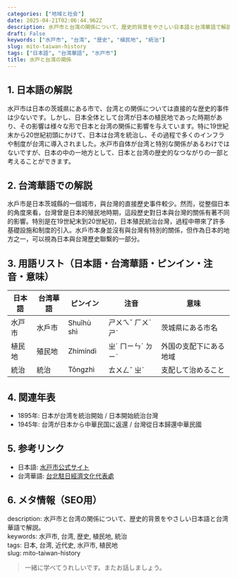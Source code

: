 ```yaml
---
categories: ["地域と社会"]
date: 2025-04-21T02:06:44.962Z
description: 水戸市と台湾の関係について、歴史的背景をやさしい日本語と台湾華語で解説。
draft: False
keywords: ["水戸市", "台湾", "歴史", "植民地", "統治"]
slug: mito-taiwan-history
tags: ["日本語", "台湾華語", "水戸市"]
title: 水戸と台湾の関係
---
```




## 1. 日本語の解説  
水戸市は日本の茨城県にある市で、台湾との関係については直接的な歴史的事件は少ないです。しかし、日本全体として台湾が日本の植民地であった時期があり、その影響は様々な形で日本と台湾の関係に影響を与えています。特に19世紀末から20世紀初頭にかけて、日本は台湾を統治し、その過程で多くのインフラや制度が台湾に導入されました。水戸市自体が台湾と特別な関係があるわけではないですが、日本の中の一地方として、日本と台湾の歴史的なつながりの一部と考えることができます。

## 2. 台湾華語での解説  
水戶市是日本茨城縣的一個城市，與台灣的直接歷史事件較少。然而，從整個日本的角度來看，台灣曾是日本的殖民地時期，這段歷史對日本與台灣的關係有著不同的影響。特別是在19世紀末到20世紀初，日本殖民統治台灣，過程中帶來了許多基礎設施和制度的引入。水戶市本身並沒有與台灣有特別的關係，但作為日本的地方之一，可以視為日本與台灣歷史聯繫的一部分。

## 3. 用語リスト（日本語・台湾華語・ピンイン・注音・意味）  
| 日本語   | 台湾華語          | ピンイン        | 注音      | 意味                          |
|----------|-----------------|---------------|----------|------------------------------|
| 水戸市   | 水戶市           | Shuǐhù shì     | ㄕㄨㄟˇ ㄏㄨˋ ㄕˋ | 茨城県にある市名                |
| 植民地   | 殖民地           | Zhímíndì       | ㄓˊ ㄇㄧㄣˊ ㄉㄧˋ  | 外国の支配下にある地域            |
| 統治     | 統治             | Tǒngzhì       | ㄊㄨㄥˇ ㄓˋ      | 支配して治めること                |

## 4. 関連年表  
- 1895年: 日本が台湾を統治開始 / 日本開始統治台灣  
- 1945年: 台湾が日本から中華民国に返還 / 台灣從日本歸還中華民國  

## 5. 参考リンク  
- 日本語: [水戸市公式サイト](https://www.city.mito.lg.jp/)
- 台湾華語: [台北駐日經濟文化代表處](https://www.roc-taiwan.org/jp_ja/index.html)

## 6. メタ情報（SEO用）  
description: 水戸市と台湾の関係について、歴史的背景をやさしい日本語と台湾華語で解説。  
keywords: 水戸市, 台湾, 歴史, 植民地, 統治  
tags: 日本, 台湾, 近代史, 水戸市, 植民地  
slug: mito-taiwan-history  

> 一緒に学べてうれしいです。またお話しましょう。